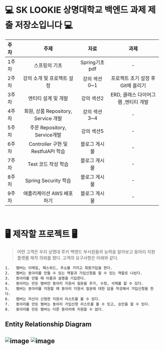 # 💻 SK LOOKIE 상명대학교 백엔드 과제 제출 저장소입니다 💻

|주차|주제|자료|과제|
|:---|:---:|:---:|:---:|
|1주차|스프링의 기초|Spring기초 pdf|-| 
|2주차|강의 소개 및 프로젝트 설정|강의 섹션0~1|프로젝트 초기 설정 후 Git에 올리기|
|3주차|엔티티 설계 및 개발|강의 섹션2|ERD, 클래스 다이어그램 ,엔티티 개발| 
|4주차|회원, 상품 Repository, Service 개발|강의 섹션3~4|-|
|5주차|주문 Repository, Service개발|강의 섹션5|-|
|6주차|Controller 구현 및 RestfulAPI 학습|블로그 게시물|-|
|7주차|Test 코드 작성 학습|블로그 게시물|-|
|8주차|Spring Security 학습|블로그 게시물|-|
|9주차|애플리케이션 AWS 배포 하기|블로그 게시물|-|

<br />


# 🖥 제작할 프로젝트 🖥

> 어떤 고객은 우리 상명대 루키 백엔드 부서원들의 능력을 알아보고 동아리 지원 플랫폼 제작 의뢰를 했다. 고객의 요구사항은 아래와 같다.

```
1.   멤버는 이메일, 패스워드, 주소를 가지고 회원가입을 한다.
2.   멤버는 동아리를 만들 수 있는 역할과 가입신청을 할 수 있는 역할로 나뉜다.
3.   동아리를 만들 때 이름과 설명을 기입한다.
4.   동아리는 만든 멤버만 동아리 지원서 질문을 추가, 수정, 삭제를 할 수 있다. 
5.   멤버는 동아리를 지원할 때 동아리 지원서 질문에 대한 답을 작성해서 가입신청을 한다.
6.   멤버는 자신이 신청한 지원서 리스트를 볼 수 있다.
7.   동아리를 만든 멤버는 동아리 가입신청 리스트를 볼 수 있고, 승인을 할 수 있다. 
8.   동아리를 만든 멤버는 다른 동아리에 지원할 수 없다.
```

## Entity Relationship Diagram
![image](https://user-images.githubusercontent.com/62318430/166396506-34bab732-c2f1-4472-ab9b-5d5527d7010a.png)
![image](https://user-images.githubusercontent.com/62318430/166396523-9c783590-1f98-441c-b838-68ac2f21170f.png)
---
